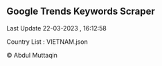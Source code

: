 

## Google Trends Keywords Scraper 
 
Last Update 22-03-2023 , 16:12:58

Country List :
VIETNAM.json



© Abdul Muttaqin 
